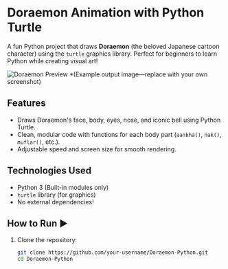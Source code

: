 # Doraemon Animation with Python Turtle 

A fun Python project that draws **Doraemon** (the beloved Japanese cartoon character) using the `turtle` graphics library. Perfect for beginners to learn Python while creating visual art!

![Doraemon Preview](https://i.imgur.com/JK7zvfA.png) *(Example output image—replace with your own screenshot)

## Features 
- Draws Doraemon's face, body, eyes, nose, and iconic bell using Python Turtle.
- Clean, modular code with functions for each body part (`aankha()`, `nak()`, `muflar()`, etc.).
- Adjustable speed and screen size for smooth rendering.

## Technologies Used 
- Python 3 (Built-in modules only)
- `turtle` library (for graphics)
- No external dependencies!

## How to Run ▶
1. Clone the repository:
   ```bash
   git clone https://github.com/your-username/Doraemon-Python.git
   cd Doraemon-Python
